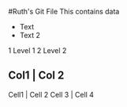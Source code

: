 #Ruth's Git File
This contains data

* Text
* Text 2

1 Level 1
2 Level 2

Col1 | Col 2
--------------
Cell1 | Cell 2
Cell 3 | Cell 4